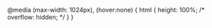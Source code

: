 @media (max-width: 1024px),
(hover:none) {
    html {
        height: 100%;
        /* overflow: hidden; */
    }
}